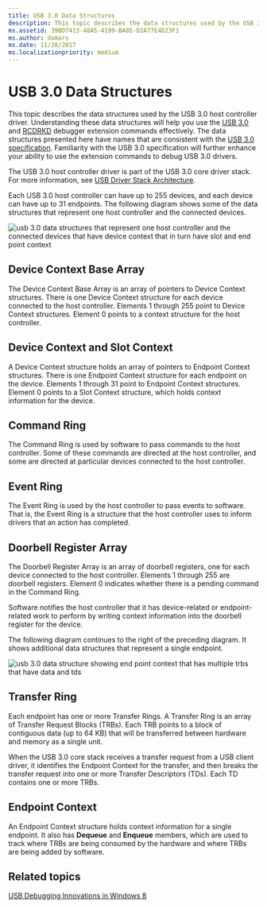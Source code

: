 ```yaml
---
title: USB 3.0 Data Structures
description: This topic describes the data structures used by the USB 3.0 host controller driver.
ms.assetid: 39BD7413-48A5-4199-BA8E-D2A77E4D23F1
ms.author: domars
ms.date: 11/28/2017
ms.localizationpriority: medium
---
```


# USB 3.0 Data Structures


This topic describes the data structures used by the USB 3.0 host controller driver. Understanding these data structures will help you use the [USB 3.0](usb-3-extensions.md) and [RCDRKD](rcdrkd-extensions.md) debugger extension commands effectively. The data structures presented here have names that are consistent with the [USB 3.0 specification](https://go.microsoft.com/fwlink/p?LinkID=224892). Familiarity with the USB 3.0 specification will further enhance your ability to use the extension commands to debug USB 3.0 drivers.

The USB 3.0 host controller driver is part of the USB 3.0 core driver stack. For more information, see [USB Driver Stack Architecture](https://go.microsoft.com/fwlink/p?LinkID=251983).

Each USB 3.0 host controller can have up to 255 devices, and each device can have up to 31 endpoints. The following diagram shows some of the data structures that represent one host controller and the connected devices.

![usb 3.0 data structures that represent one host controller and the connected devices that have device context that in turn have slot and end point context](images/usb3structures01.png)

## <span id="Device_Context_Base_Array"></span><span id="device_context_base_array"></span><span id="DEVICE_CONTEXT_BASE_ARRAY"></span>Device Context Base Array


The Device Context Base Array is an array of pointers to Device Context structures. There is one Device Context structure for each device connected to the host controller. Elements 1 through 255 point to Device Context structures. Element 0 points to a context structure for the host controller.

## <span id="Device_Context_and_Slot_Context"></span><span id="device_context_and_slot_context"></span><span id="DEVICE_CONTEXT_AND_SLOT_CONTEXT"></span>Device Context and Slot Context


A Device Context structure holds an array of pointers to Endpoint Context structures. There is one Endpoint Context structure for each endpoint on the device. Elements 1 through 31 point to Endpoint Context structures. Element 0 points to a Slot Context structure, which holds context information for the device.

## <span id="Command_Ring"></span><span id="command_ring"></span><span id="COMMAND_RING"></span>Command Ring


The Command Ring is used by software to pass commands to the host controller. Some of these commands are directed at the host controller, and some are directed at particular devices connected to the host controller.

## <span id="Event_Ring"></span><span id="event_ring"></span><span id="EVENT_RING"></span>Event Ring


The Event Ring is used by the host controller to pass events to software. That is, the Event Ring is a structure that the host controller uses to inform drivers that an action has completed.

## <span id="Doorbell_Register_Array"></span><span id="doorbell_register_array"></span><span id="DOORBELL_REGISTER_ARRAY"></span>Doorbell Register Array


The Doorbell Register Array is an array of doorbell registers, one for each device connected to the host controller. Elements 1 through 255 are doorbell registers. Element 0 indicates whether there is a pending command in the Command Ring.

Software notifies the host controller that it has device-related or endpoint-related work to perform by writing context information into the doorbell register for the device.

The following diagram continues to the right of the preceding diagram. It shows additional data structures that represent a single endpoint.

![usb 3.0 data structure showing end point context that has multiple trbs that have data and tds](images/usb3structures02.png)

## <span id="Transfer_Ring"></span><span id="transfer_ring"></span><span id="TRANSFER_RING"></span>Transfer Ring


Each endpoint has one or more Transfer Rings. A Transfer Ring is an array of Transfer Request Blocks (TRBs). Each TRB points to a block of contiguous data (up to 64 KB) that will be transferred between hardware and memory as a single unit.

When the USB 3.0 core stack receives a transfer request from a USB client driver, it identifies the Endpoint Context for the transfer, and then breaks the transfer request into one or more Transfer Descriptors (TDs). Each TD contains one or more TRBs.

## <span id="Endpoint_Context"></span><span id="endpoint_context"></span><span id="ENDPOINT_CONTEXT"></span>Endpoint Context


An Endpoint Context structure holds context information for a single endpoint. It also has **Dequeue** and **Enqueue** members, which are used to track where TRBs are being consumed by the hardware and where TRBs are being added by software.

## <span id="related_topics"></span>Related topics


[USB Debugging Innovations in Windows 8](https://go.microsoft.com/fwlink/p/?LinkID=249153)

 

 






